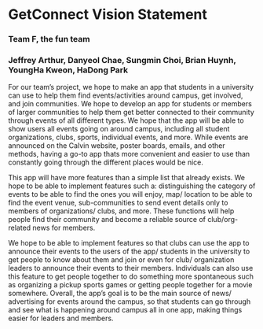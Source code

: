 # GetConnect Vision Statement
### Team F, the fun team
### Jeffrey Arthur, Danyeol Chae, Sungmin Choi, Brian Huynh, YoungHa Kweon, HaDong Park

For our team’s project, we hope to make an app that students in a university can use to help them find events/activities around campus, get involved, and join
communities. We hope to develop an app for students or members of larger communities to help them get better connected to their community through events of all different
types. We hope that the app will be able to show users all events going on around campus, including all student organizations, clubs, sports, individual events, and more. 
While events are announced on the Calvin website, poster boards, emails, and other methods, having a go-to app thats more convenient and easier to use than constantly going 
through the different places would be nice. 


This app will have more features than a simple list that already exists. We hope to be able to implement features such a: distinguishing the category of events to be able 
to find the ones you will enjoy, map/ location to be able to find the event venue, sub-communities to send event details only to members of organizations/ clubs, and more. 
These functions will help people find their community and become a reliable source of club/org-related news for members. 
 

 We hope to be able to implement features so that clubs can use the app to announce their events to the users of the app/ students in the university to get people to know 
 about them and join or even for club/ organization leaders to announce their events to their members. Individuals can also use this feature to get people together to do 
 something more spontaneous such as organizing a pickup sports games or getting people together for a movie somewhere. Overall, the app’s goal is to be the main source of news/ advertising for events around the campus, so that students can go through and see what is happening around 
 campus all in one app, making things easier for leaders and members.
